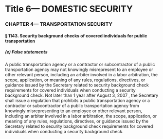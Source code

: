 
# Title 6— DOMESTIC SECURITY
### CHAPTER 4— TRANSPORTATION SECURITY
#### § 1143. Security background checks of covered individuals for public transportation
##### (e) False statements

A public transportation agency or a contractor or subcontractor of a public transportation agency may not knowingly misrepresent to an employee or other relevant person, including an arbiter involved in a labor arbitration, the scope, application, or meaning of any rules, regulations, directives, or guidance issued by the Secretary related to security background check requirements for covered individuals when conducting a security background check. Not later than 1 year after August 3, 2007 , the Secretary shall issue a regulation that prohibits a public transportation agency or a contractor or subcontractor of a public transportation agency from knowingly misrepresenting to an employee or other relevant person, including an arbiter involved in a labor arbitration, the scope, application, or meaning of any rules, regulations, directives, or guidance issued by the Secretary related to security background check requirements for covered individuals when conducting a security background check.
